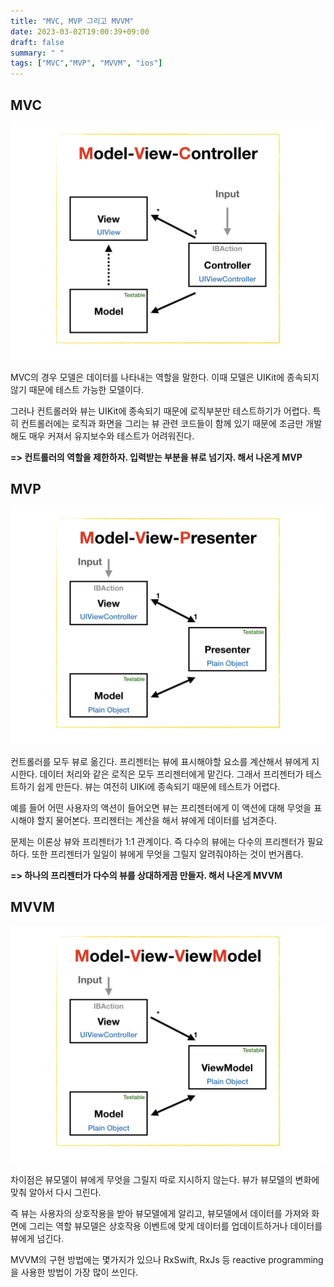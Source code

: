 ```yaml
---
title: "MVC, MVP 그리고 MVVM"
date: 2023-03-02T19:00:39+09:00
draft: false
summary: " "
tags: ["MVC","MVP", "MVVM", "ios"]
---
```



## MVC

![mvc](/image/mvc.png)

MVC의 경우 모델은 데이터를 나타내는 역할을 말한다. 이때 모델은 UIKit에 종속되지 않기 때문에 테스트 가능한 모델이다.  

그러나 컨트롤러와 뷰는 UIKit에 종속되기 때문에 로직부분만 테스트하기가 어렵다. 특히 컨트롤러에는 로직과 화면을 그리는 뷰 관련 코드들이 함께 있기 때문에 조금만 개발해도 매우 커져서 유지보수와 테스트가 어려워진다.  
  
**=> 컨트롤러의 역할을 제한하자. 입력받는 부분을 뷰로 넘기자. 해서 나온게 MVP**
  
## MVP

![mvc](/image/mvp.png)


컨트롤러를 모두 뷰로 옮긴다.
프리젠터는 뷰에 표시해야할 요소를 계산해서 뷰에게 지시한다.
데이터 처리와 같은 로직은 모두 프리젠터에게 맡긴다. 그래서 프리젠터가 테스트하기 쉽게 만든다.
뷰는 여전히 UIKi에 종속되기 때문에 테스트가 어렵다.

예를 들어 어떤 사용자의 액션이 들어오면 뷰는 프리젠터에게 이 액션에 대해 무엇을 표시해야 할지 물어본다. 프리젠터는 계산을 해서 뷰에게 데이터를 넘겨준다.

문제는 이론상 뷰와 프리젠터가 1:1 관계이다. 즉 다수의 뷰에는 다수의 프리젠터가 필요하다. 또한 프리젠터가 일일이 뷰에게 무엇을 그릴지 알려줘야하는 것이 번거롭다.

**=> 하나의 프리젠터가 다수의 뷰를 상대하게끔 만들자. 해서 나온게 MVVM**
  
  
  
  
## MVVM

![mvvm](/image/mvvm.png)


차이점은 뷰모델이 뷰에게 무엇을 그릴지 따로 지시하지 않는다. 뷰가 뷰모델의 변화에 맞춰 알아서 다시 그린다.

즉 뷰는 사용자의 상호작용을 받아 뷰모델에게 알리고, 뷰모델에서 데이터를 가져와 화면에 그리는 역할
뷰모델은 상호작용 이벤트에 맞게 데이터를 업데이트하거나 데이터를 뷰에게 넘긴다.

MVVM의 구현 방법에는 몇가지가 있으나 RxSwift, RxJs 등 reactive programming을 사용한 방법이 가장 많이 쓰인다. 

